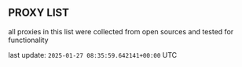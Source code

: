 ## PROXY LIST

all proxies in this list were collected from open sources and tested for functionality

last update: `2025-01-27 08:35:59.642141+00:00` UTC